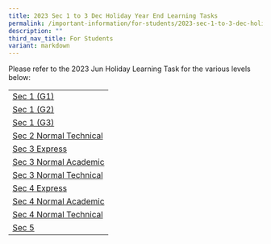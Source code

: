 ```yaml
---
title: 2023 Sec 1 to 3 Dec Holiday Year End Learning Tasks
permalink: /important-information/for-students/2023-sec-1-to-3-dec-holiday-year-end-learning-tasks/
description: ""
third_nav_title: For Students
variant: markdown
---
```

Please refer to the 2023 Jun Holiday Learning Task for the various levels below:

|  |
|---|
| [Sec 1 (G1)](https://drive.google.com/file/d/1azV9qCpp8ewWMe2lKhmOVcrmjTRdwD5_/view?usp=sharing)
| [Sec 1 (G2)](https://drive.google.com/file/d/1DEyEwh_Z2GCGglgfWCIcvUZdNhviB8OL/view?usp=sharing)
| [Sec 1 (G3)](https://drive.google.com/file/d/1N9RsOeL07dLVYBC_fbOEWKPg2cqalZBz/view?usp=sharing)
| [Sec 2 Normal Technical](https://drive.google.com/file/d/1K2kR5_JF-_rXP15ZqCLlM30DmQ-WlNU0/view?usp=drive_link)
| [Sec 3 Express](https://drive.google.com/file/d/1iZc6EhMEScl6jpiccNBdaqWewYvHrSeZ/view?usp=drive_link)
| [Sec 3 Normal Academic](https://drive.google.com/file/d/1A3VU9cJWe-xBvAZy3pM8jyv862ocGWQD/view?usp=drive_link)
| [Sec 3 Normal Technical](https://drive.google.com/file/d/1pf_qpYREQyxMPjyswXJlbWDKNWcVQOBS/view?usp=drive_link)
| [Sec 4 Express](https://drive.google.com/file/d/1uFZ3RINDCPph37b16n9J4l3PyDGtuV4N/view?usp=drive_link)
| [Sec 4 Normal Academic](https://drive.google.com/file/d/1WToL3JsqS7htBsRFuiSKa1clQRVMo_KB/view?usp=drive_link)
| [Sec 4 Normal Technical](https://drive.google.com/file/d/1iRctxOT4OPQ_DaL01xu_oNpc8v0lOT4N/view?usp=drive_link)
| [Sec 5](https://drive.google.com/file/d/1afk7JuzpKVv6utpWbDW8P3nTMdyOqbez/view?usp=drive_link)